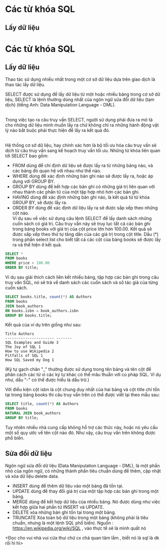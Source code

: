 # Các từ khóa SQL

## Lấy dữ liệu

# Các từ khóa SQL

## Lấy dữ liệu

Thao tác sử dụng nhiều nhất trong một cơ sở dữ liệu dựa trên giao dịch là thao tác lấy dữ liệu.

SELECT được sử dụng để lấy dữ liệu từ một hoặc nhiều bảng trong cơ sở dữ liệu, SELECT là lệnh thường dùng nhất của ngôn ngữ sửa đổi dữ liệu (tạm dịch) (tiếng Anh: Data Manipulation Language - DML).

<br/>Trong việc tạo ra câu truy vấn SELECT, người sử dụng phải đưa ra mô tả cho những dữ liệu mình muốn lấy ra chứ không chỉ ra những hành động vật lý nào bắt buộc phải thực hiện để lấy ra kết quả đó.

<br/>Hệ thống cơ sở dữ liệu, hay chính xác hơn là bộ tối ưu hóa câu truy vấn sẽ dịch từ câu truy vấn sang kế hoạch truy vấn tối ưu.
Những từ khóa liên quan tới SELECT bao gồm:

- FROM dùng để chỉ định dữ liệu sẽ được lấy ra từ những bảng nào, và các bảng đó quan hệ với nhau như thế nào.
- WHERE dùng để xác định những bản ghi nào sẽ được lấy ra, hoặc áp dụng với GROUP BY.
- GROUP BY dùng để kết hợp các bản ghi có những giá trị liên quan với nhau thành các phần tử của một tập hợp nhỏ hơn các bản ghi.
- HAVING dùng để xác định những bản ghi nào, là kết quả từ từ khóa GROUP BY, sẽ được lấy ra.
- ORDER BY dùng để xác định dữ liệu lấy ra sẽ được sắp xếp theo những cột nào.
  <br/> Ví dụ sau về việc sử dụng câu lệnh SELECT để lấy danh sách những cuốn sách có giá trị. Câu truy vấn này sẽ truy lục tất cả các bản ghi trong bảng books với giá trị của cột price lớn hơn 100.00. Kết quả sẽ được sắp xếp theo thứ tự tăng dần của các giá trị trong cột title. Dấu (\*) trong phần select list cho biết tất cả các cột của bảng books sẽ được lấy ra và thể hiện ở kết quả.

```sql
SELECT *
FROM books
WHERE price > 100.00
ORDER BY title;
```

Ví dụ sau giải thích cách liên kết nhiều bảng, tập hợp các bản ghi trong câu truy vấn SQL, nó sẽ trả về danh sách các cuốn sách và số tác giả của từng cuốn sách.

```Sql
SELECT books.title, count(*) AS Authors
FROM books
JOIN book_authors
ON books.isbn = book_authors.isbn
GROUP BY books.title;
```

Kết quả của ví dụ trên giống như sau:

```console
Title Authors
---------------------- -------
SQL Examples and Guide 3
The Joy of SQL 1
How to use Wikipedia 2
Pitfalls of SQL 1
How SQL Saved my Dog 1
```

(Ký tự gạch chân "\_" thường được sử dụng trong tên bảng và tên cột để phân cách các từ vì các ký tự khác có thể mâu thuẫn với cú pháp SQL. Ví dụ như, dấu "-" có thể được hiểu là dấu trừ.)

Với điều kiện cột isbn là cột chung duy nhất của hai bảng và cột title chỉ tồn tại trong bảng books thì câu truy vấn trên có thể được viết lại theo mẫu sau:

```sql
SELECT title, count(*) AS Authors
FROM books
NATURAL JOIN book_authors
GROUP BY title;
```

Tuy nhiên nhiều nhà cung cấp không hỗ trợ các thức này, hoặc nó yêu cầu một số quy ước về tên cột nào đó. Như vậy, câu truy vấn trên không được phổ biến.

## Sửa đổi dữ liệu

Ngôn ngữ sửa đổi dữ liệu (Data Manipulation Language - DML), là một phần nhỏ của ngôn ngữ, có những thành phần tiêu chuẩn dùng để thêm, cập nhật và xóa dữ liệu delete data.

- INSERT dùng để thêm dữ liệu vào một bảng đã tồn tại.
- UPDATE dùng để thay đổi giá trị của một tập hợp các bản ghi trong một bảng.
- MERGE dùng để kết hợp dữ liệu của nhiều bảng. Nó được dùng như việc kết hợp giữa hai phần tử INSERT và UPDATE.
- DELETE xóa những bản ghi tồn tại trong một bảng.
- TRUNCATE Xóa toàn bộ dữ liệu trong một bảng (không phải là tiêu chuẩn, nhưng là một lệnh SQL phổ biến).
  Nguồn : https://en.wikipedia.org/wiki/SQL , vào thực tế sẽ là mình quất nó

<Đọc cho vui nhà vui cửa thui chứ cx chả quan tâm lắm , biết nó là sql là dk rồi hì hì>

